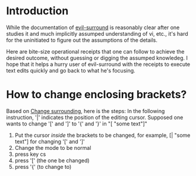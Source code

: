 # Introduction
While the documentation of [evil-surround](https://github.com/emacs-evil/evil-surround) is reasonably clear after one studies it and much implicitly assumped understanding of vi, etc.,
it's hard for the uninitiated to figure out the assumptions of the details.

Here are bite-size operational receipts that one can follow to achieve the desired outcome, without guessing or digging the assumped knowledeg.
I hope that it helps a hurry user of evil-surround with the receipts to execute text edits quickly and go back to what he's focusing.

# How to change enclosing brackets?

Based on [Change surrounding](https://github.com/emacs-evil/evil-surround#change-surrounding), here is the steps:
In the following instruction, '|' indicates the position of the editing cursor.
Supposed one wants to change '[' and ']' to '{' and '}' in "[ "some text"]"
1. Put the cursor _inside_ the brackets to be changed, for example, [| "some text"] for changing '[' and ']'
2. Change the mode to be normal
3. press key cs
4. press '[' (the one be changed)
5. press '{' (to change to)




